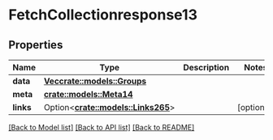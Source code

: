 # FetchCollectionresponse13

## Properties

Name | Type | Description | Notes
------------ | ------------- | ------------- | -------------
**data** | [**Vec<crate::models::Groups>**](groups.md) |  | 
**meta** | [**crate::models::Meta14**](meta14.md) |  | 
**links** | Option<[**crate::models::Links265**](links265.md)> |  | [optional]

[[Back to Model list]](../README.md#documentation-for-models) [[Back to API list]](../README.md#documentation-for-api-endpoints) [[Back to README]](../README.md)


